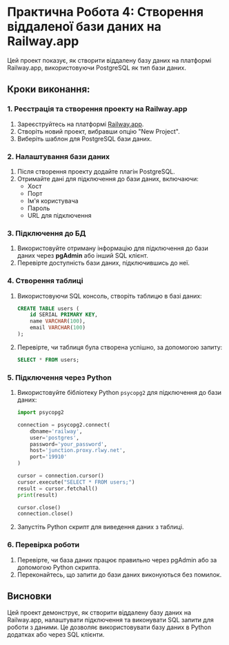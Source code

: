 # Практична Робота 4: Створення віддаленої бази даних на Railway.app

Цей проект показує, як створити віддалену базу даних на платформі Railway.app, використовуючи PostgreSQL як тип бази даних.

## Кроки виконання:

### 1. Реєстрація та створення проекту на Railway.app
1. Зареєструйтесь на платформі [Railway.app](https://railway.app/).
2. Створіть новий проект, вибравши опцію "New Project".
3. Виберіть шаблон для PostgreSQL бази даних.

### 2. Налаштування бази даних
1. Після створення проекту додайте плагін PostgreSQL.
2. Отримайте дані для підключення до бази даних, включаючи:
   - Хост
   - Порт
   - Ім'я користувача
   - Пароль
   - URL для підключення

### 3. Підключення до БД
1. Використовуйте отриману інформацію для підключення до бази даних через **pgAdmin** або інший SQL клієнт.
2. Перевірте доступність бази даних, підключившись до неї.

### 4. Створення таблиці
1. Використовуючи SQL консоль, створіть таблицю в базі даних:
   ```sql
   CREATE TABLE users (
       id SERIAL PRIMARY KEY,
       name VARCHAR(100),
       email VARCHAR(100)
   );
   ```
2. Перевірте, чи таблиця була створена успішно, за допомогою запиту:
   ```sql
   SELECT * FROM users;
   ```

### 5. Підключення через Python
1. Використовуйте бібліотеку Python `psycopg2` для підключення до бази даних:
   ```python
   import psycopg2

   connection = psycopg2.connect(
       dbname='railway',
       user='postgres',
       password='your_password',
       host='junction.proxy.rlwy.net',
       port='19910'
   )

   cursor = connection.cursor()
   cursor.execute("SELECT * FROM users;")
   result = cursor.fetchall()
   print(result)

   cursor.close()
   connection.close()
   ```
2. Запустіть Python скрипт для виведення даних з таблиці.

### 6. Перевірка роботи
1. Перевірте, чи база даних працює правильно через pgAdmin або за допомогою Python скрипта.
2. Переконайтесь, що запити до бази даних виконуються без помилок.

## Висновки
Цей проект демонструє, як створити віддалену базу даних на Railway.app, налаштувати підключення та виконувати SQL запити для роботи з даними. Це дозволяє використовувати базу даних в Python додатках або через SQL клієнти.